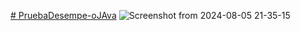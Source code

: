 [# PruebaDesempe-oJAva](https://github.com/BUKODONOZOR/PruebaDesempe-oJAva/edit/main/)
![Screenshot from 2024-08-05 21-35-15](https://github.com/user-attachments/assets/bec60faa-5046-40f5-8984-5536991d7fe7)
